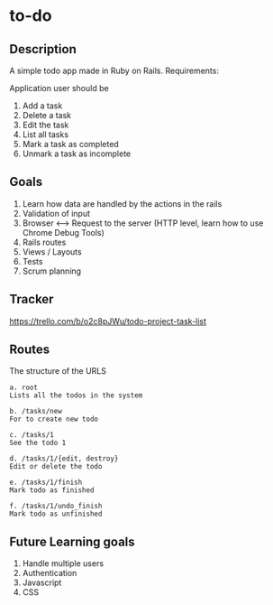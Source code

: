 to-do
=====

## Description

A simple todo app made in Ruby on Rails. Requirements:

Application user should be

1. Add a task
2. Delete a task
3. Edit the task
4. List all tasks
5. Mark a task as completed
6. Unmark a task as incomplete

## Goals

1. Learn how data are handled by the actions in the rails
2. Validation of input
3. Browser <--> Request to the server (HTTP level, learn how to use Chrome Debug Tools)
4. Rails routes
5. Views / Layouts
6. Tests
7. Scrum planning
 
## Tracker

https://trello.com/b/o2c8pJWu/todo-project-task-list

## Routes
The structure of the URLS

    a. root
    Lists all the todos in the system
    
    b. /tasks/new
    For to create new todo
    
    c. /tasks/1
    See the todo 1
    
    d. /tasks/1/{edit, destroy}
    Edit or delete the todo
    
    e. /tasks/1/finish
    Mark todo as finished
    
    f. /tasks/1/undo_finish
    Mark todo as unfinished

## Future Learning goals

1. Handle multiple users
2. Authentication
3. Javascript
4. CSS

